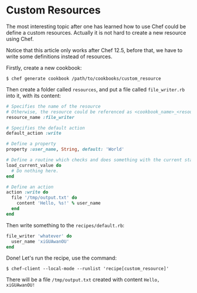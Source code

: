 # Custom Resources

The most interesting topic after one has learned how to use Chef could be define a custom resources. Actually it is not hard to create a new resource using Chef.

Notice that this article only works after Chef 12.5, before that, we have to write some definitions instead of resources.

Firstly, create a new cookbook:

```console
$ chef generate cookbook /path/to/cookbooks/custom_resource
```

Then create a folder called `resources`, and put a file called `file_writer.rb` into it, with its content:

```ruby
# Specifies the name of the resource
# Otherwise, the resource could be referenced as <cookbook_name>_<resource_file_name>
resource_name :file_writer

# Specifies the default action
default_action :write 

# Define a property
property :user_name, String, default: 'World'

# Define a routine which checks and does something with the current state
load_current_value do 
  # Do nothing here.
end

# Define an action
action :write do
  file '/tmp/output.txt' do
    content 'Hello, %s!' % user_name
  end
end
```

Then write something to the `recipes/default.rb`:

```ruby
file_writer 'whatever' do
  user_name 'xiGUAwanOU'
end
```

Done! Let's run the recipe, use the command:

```console
$ chef-client --local-mode --runlist 'recipe[custom_resource]'
```

There will be a file `/tmp/output.txt` created with content `Hello, xiGUAwanOU!`
